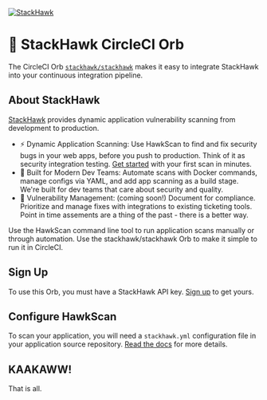 [![StackHawk](https://www.stackhawk.com/wp-content/uploads/2019/07/stackhawk-long.png)](https://stackhawk.com)

# 🦅 StackHawk CircleCI Orb

The CircleCI Orb [`stackhawk/stackhawk`](https://circleci.com/orbs/registry/orb/stackhawk/stackhawk) makes it easy to integrate StackHawk into your continuous integration pipeline.

## About StackHawk
[StackHawk](https://stackhawk.com) provides dynamic application vulnerability scanning from development to production.

  * ⚡ Dynamic Application Scanning: Use HawkScan to find and fix security bugs in your web apps, before you push to production. Think of it as security integration testing. [Get started](https://docs.stackhawk.com/hawkscan/getting-started.html) with your first scan in minutes.
  * 🦸‍ ️Built for Modern Dev Teams: Automate scans with Docker commands, manage configs via YAML, and add app scanning as a build stage. We're built for dev teams that care about security and quality.
  * 🧰 Vulnerability Management: (coming soon!) Document for compliance. Prioritize and manage fixes with integrations to existing ticketing tools. Point in time assements are a thing of the past - there is a better way.

Use the HawkScan command line tool to run application scans manually or through automation. Use the stackhawk/stackhawk Orb to make it simple to run it in CircleCI.

## Sign Up
To use this Orb, you must have a StackHawk API key. [Sign up](https://stackhawk.com) to get yours.

## Configure HawkScan
To scan your application, you will need a `stackhawk.yml` configuration file in your application source repository. [Read the docs](https://docs.stackhawk.com/) for more details.

## KAAKAWW!
That is all.
